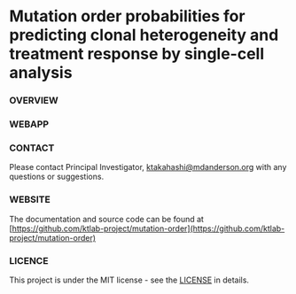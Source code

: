 # Mutation order probabilities for predicting clonal heterogeneity and treatment response by single-cell analysis

### OVERVIEW

### WEBAPP

### CONTACT
Please contact Principal Investigator, <ktakahashi@mdanderson.org> with any questions or suggestions.

### WEBSITE
The documentation and source code can be found at [https://github.com/ktlab-project/mutation-order](https://github.com/ktlab-project/mutation-order)

### LICENCE
This project is under the MIT license - see the [LICENSE](https://github.com/ktlab-project/mutation-order/blob/main/LICENSE) in details.

